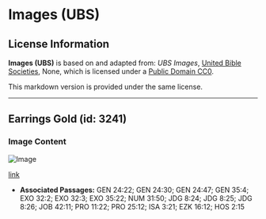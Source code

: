 # Images (UBS)

## License Information

**Images (UBS)** is based on and adapted from: _UBS Images_, [United Bible Societies](https://unitedbiblesocieties.org/), None, which is licensed under a [Public Domain CC0](https://creativecommons.org/public-domain/cc0/).

This markdown version is provided under the same license.



--------------------------------

## Earrings Gold (id: 3241)

### Image Content

![Image](https://cdn.aquifer.bible/aquifer-content/resources/Media/WEB-0531_earrings_gold.jpg)

[link](https://cdn.aquifer.bible/aquifer-content/resources/Media/WEB-0531_earrings_gold.jpg)

* **Associated Passages:** GEN 24:22; GEN 24:30; GEN 24:47; GEN 35:4; EXO 32:2; EXO 32:3; EXO 35:22; NUM 31:50; JDG 8:24; JDG 8:25; JDG 8:26; JOB 42:11; PRO 11:22; PRO 25:12; ISA 3:21; EZK 16:12; HOS 2:15

